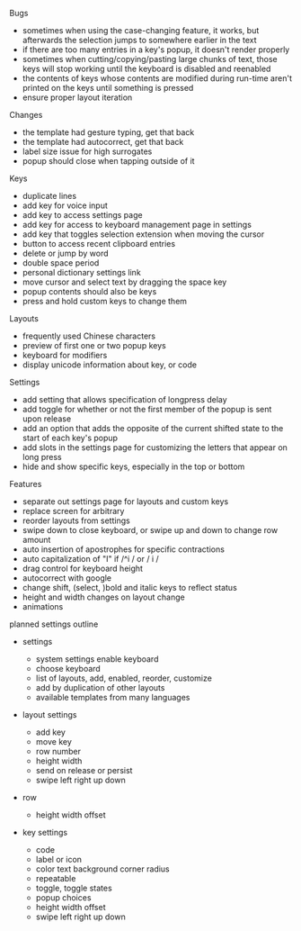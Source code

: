 Bugs
- sometimes when using the case-changing feature, it works, but afterwards the selection jumps to somewhere earlier in the text
- if there are too many entries in a key's popup, it doesn't render properly
- sometimes when cutting/copying/pasting large chunks of text, those keys will stop working until the keyboard is disabled and reenabled
- the contents of keys whose contents are modified during run-time aren't printed on the keys until something is pressed
- ensure proper layout iteration

Changes
- the template had gesture typing, get that back
- the template had autocorrect, get that back
- label size issue for high surrogates
- popup should close when tapping outside of it

Keys
+ duplicate lines
+ add key for voice input
+ add key to access settings page
+ add key for access to keyboard management page in settings
+ add key that toggles selection extension when moving the cursor
+ button to access recent clipboard entries
+ delete or jump by word
+ double space period
+ personal dictionary settings link
+ move cursor and select text by dragging the space key
+ popup contents should also be keys
+ press and hold custom keys to change them

Layouts
+ frequently used Chinese characters
+ preview of first one or two popup keys
+ keyboard for modifiers
+ display unicode information about key, or code

Settings
+ add setting that allows specification of longpress delay
+ add toggle for whether or not the first member of the popup is sent upon release
+ add an option that adds the opposite of the current shifted state to the start of each key's popup
+ add slots in the settings page for customizing the letters that appear on long press
+ hide and show specific keys, especially in the top or bottom

Features
+ separate out settings page for layouts and custom keys
+ replace screen for arbitrary
+ reorder layouts from settings
+ swipe down to close keyboard, or swipe up and down to change row amount 
+ auto insertion of apostrophes for specific contractions
+ auto capitalization of "I" if /^i / or / i /
+ drag control for keyboard height
+ autocorrect with google
+ change shift, (select, )bold and italic keys to reflect status  
+ height and width changes on layout change
+ animations


planned settings outline

+ settings
  + system settings enable keyboard
  + choose keyboard
  + list of layouts, add, enabled, reorder, customize
  + add by duplication of other layouts
  + available templates from many languages

+ layout settings
  + add key
  + move key
  + row number
  + height width
  + send on release or persist
  + swipe left right up down

+ row
  + height width offset

+ key settings
  + code
  + label or icon
  + color text background corner radius
  + repeatable
  + toggle, toggle states
  + popup choices
  + height width offset
  + swipe left right up down
